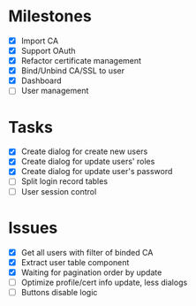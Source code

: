 # Milestones

- [x] Import CA
- [x] Support OAuth
- [x] Refactor certificate management
- [x] Bind/Unbind CA/SSL to user
- [x] Dashboard
- [ ] User management

# Tasks

- [x] Create dialog for create new users
- [x] Create dialog for update users' roles
- [x] Create dialog for update user's password
- [ ] Split login record tables
- [ ] User session control

# Issues

- [x] Get all users with filter of binded CA
- [x] Extract user table component
- [x] Waiting for pagination order by update
- [ ] Optimize profile/cert info update, less dialogs
- [ ] Buttons disable logic
